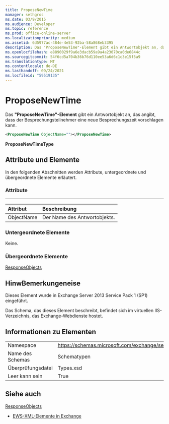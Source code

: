 ```yaml
---
title: ProposeNewTime
manager: sethgros
ms.date: 03/9/2015
ms.audience: Developer
ms.topic: reference
ms.prod: office-online-server
ms.localizationpriority: medium
ms.assetid: 6d5977ac-484e-4e53-92ba-58a868eb3395
description: Das "ProposeNewTime"-Element gibt ein Antwortobjekt an, das angibt, dass der Besprechungsteilnehmer eine neue Besprechungszeit vorschlagen kann.
ms.openlocfilehash: e8890029f9a6e3dacb59a9a4a23070ca0de6844c
ms.sourcegitcommit: 54f6cd5a704b36b76d110ee53a6d6c1c3e15f5a9
ms.translationtype: MT
ms.contentlocale: de-DE
ms.lasthandoff: 09/24/2021
ms.locfileid: "59519135"
---
```

# <a name="proposenewtime"></a>ProposeNewTime

Das **"ProposeNewTime"-Element** gibt ein Antwortobjekt an, das angibt, dass der Besprechungsteilnehmer eine neue Besprechungszeit vorschlagen kann. 
  
```XML
<ProposeNewTime ObjectName=""></ProposeNewTime>
```

 **ProposeNewTimeType**
## <a name="attributes-and-elements"></a>Attribute und Elemente

In den folgenden Abschnitten werden Attribute, untergeordnete und übergeordnete Elemente erläutert.
  
### <a name="attributes"></a>Attribute

****

|**Attribut**|**Beschreibung**|
|:-----|:-----|
|ObjectName  <br/> |Der Name des Antwortobjekts.  <br/> |
   
### <a name="child-elements"></a>Untergeordnete Elemente

Keine.
  
### <a name="parent-elements"></a>Übergeordnete Elemente

[ResponseObjects](responseobjects.md)
  
## <a name="remarks"></a>HinwBemerkungeneise

Dieses Element wurde in Exchange Server 2013 Service Pack 1 (SP1) eingeführt.
  
Das Schema, das dieses Element beschreibt, befindet sich im virtuellen IIS-Verzeichnis, das Exchange-Webdienste hostet.
  
## <a name="element-information"></a>Informationen zu Elementen

|||
|:-----|:-----|
|Namespace  <br/> |https://schemas.microsoft.com/exchange/services/2006/types  <br/> |
|Name des Schemas  <br/> |Schematypen  <br/> |
|Überprüfungsdatei  <br/> |Types.xsd  <br/> |
|Leer kann sein  <br/> |True  <br/> |
   
## <a name="see-also"></a>Siehe auch



[ResponseObjects](responseobjects.md)


- [EWS-XML-Elemente in Exchange](ews-xml-elements-in-exchange.md)

